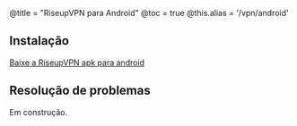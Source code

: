 @title = "RiseupVPN para Android"
@toc = true
@this.alias = '/vpn/android'

## Instalação

<a class="btn btn-default btn-lg" href="https://downloads.leap.se/RiseupVPN/android/RiseupVPN-Android-testing.apk"><i class="fa fa-download"></i> Baixe a RiseupVPN apk para android</a>

## Resolução de problemas

Em construção.
